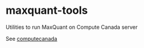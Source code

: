 # maxquant-tools

Utilities to run MaxQuant on Compute Canada server

See [computecanada](computecanada/README.md)
